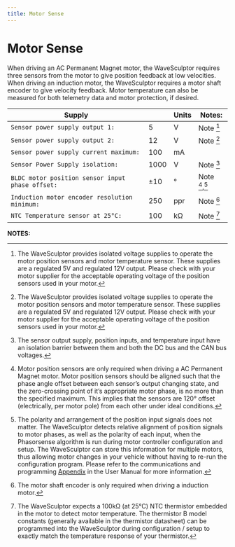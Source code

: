 ```yaml
---
title: Motor Sense
---
```


# Motor Sense

When driving an AC Permanent Magnet motor, the WaveSculptor requires three sensors from the motor to give position feedback at low velocities.  When driving an induction motor, the WaveSculptor requires a motor shaft encoder to give velocity feedback.  Motor temperature can also be measured for both telemetry data and motor protection, if desired.

| Supply                                           |      | Units | Notes:              |
|--------------------------------------------------|------|-------|---------------------|
| `Sensor power supply output 1:`	               | 5    | V     | Note [^9]           |
| `Sensor power supply output 2:`                  | 12   | V     | Note [^9]           |
| `Sensor power supply current maximum:`           | 100  | mA    |                     |
| `Sensor Power Supply isolation:`                 | 1000 | V     | Note [^10]          |
| `BLDC motor position sensor input phase offset:` | ±10  | °     | Note [^11],[^12]    |
| `Induction motor encoder resolution minimum:`    | 250  | ppr   | Note [^13]          |
| `NTC Temperature sensor at 25°C:`                | 100  | kΩ    | Note [^14]          |

__NOTES:__

[^9]:
    The WaveSculptor provides isolated voltage supplies to operate the motor position sensors and motor temperature sensor.  These supplies are a regulated 5V and regulated 12V output.  Please check with your motor supplier for the acceptable operating voltage of the position sensors used in your motor.

[^10]:
    The sensor output supply, position inputs, and temperature input have an isolation barrier between them and both the DC bus and the CAN bus voltages.

[^11]:
    Motor position sensors are only required when driving a AC Permanent Magnet motor.  Motor position sensors should be aligned such that the phase angle offset between each sensor’s output changing state, and the zero-crossing point of it’s appropriate motor phase, is no more than the specified maximum. This implies that the sensors are 120° offset (electrically, per motor pole) from each other under ideal conditions.

[^12]:
    The polarity and arrangement of the position input signals does not matter. The WaveSculptor detects relative alignment of position signals to motor phases, as well as the polarity of each input, when the Phasorsense algorithm is run during motor controller configuration and setup.  The WaveSculptor can store this information for multiple motors, thus allowing motor changes in your vehicle without having to re-run the configuration program.  Please refer to the communications and programming [Appendix](../User_Manual/85_Appendix_C.md) in the User Manual for more information.

[^13]:
    The motor shaft encoder is only required when driving a induction motor.

[^14]:
    The WaveSculptor expects a 100kΩ (at 25°C) NTC thermistor embedded in the motor to detect motor temperature.  The thermistor B model constants (generally available in the thermistor datasheet) can be programmed into the WaveSculptor during configuration / setup to exactly match the temperature response of your thermistor.
